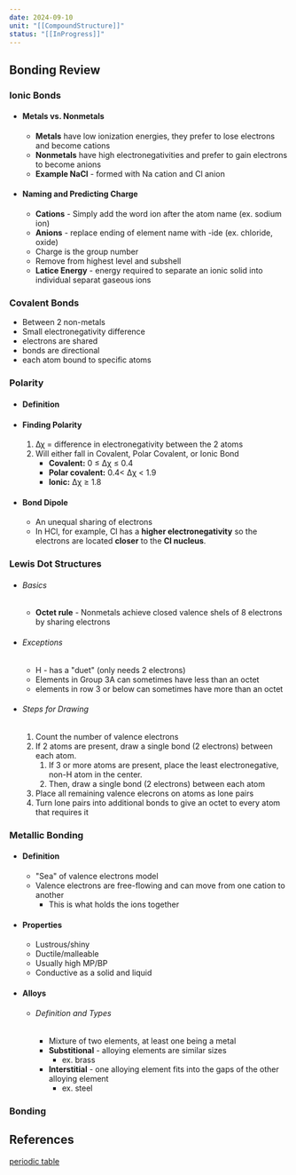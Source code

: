 ```yaml
---
date: 2024-09-10
unit: "[[CompoundStructure]]"
status: "[[InProgress]]"
---
```

## Bonding Review
### Ionic Bonds
- #### Metals vs. Nonmetals
	- **Metals** have low ionization energies, they prefer to lose electrons and become cations
	- **Nonmetals** have high electronegativities and prefer to gain electrons to become anions
	- **Example NaCl** - formed with Na cation and Cl anion
- #### Naming and Predicting Charge
	- **Cations** - Simply add the word ion after the atom name (ex. sodium ion)
	- **Anions** - replace ending of element name with -ide (ex. chloride, oxide)
	- Charge is the group number
	- Remove from highest level and subshell
	- **Latice Energy** - energy required to separate an ionic solid into individual separat gaseous ions
### Covalent Bonds
- Between 2 non-metals
- Small electronegativity difference
- electrons are shared
- bonds are directional
- each atom bound to specific atoms
### Polarity
- #### Definition
- #### Finding Polarity
	1. ∆χ = difference in electronegativity between the 2 atoms
	2. Will either fall in Covalent, Polar Covalent, or Ionic Bond
		- **Covalent:** 0 ≤ ∆χ ≤ 0.4
		- **Polar covalent:** 0.4< ∆χ < 1.9
		- **Ionic:** ∆χ ≥ 1.8
- #### Bond Dipole
	- An unequal sharing of electrons
	- In HCl, for example, Cl has a **higher electronegativity** so the electrons are located **closer** to the **Cl nucleus**.

### Lewis Dot Structures
- ###### Basics
	- **Octet rule** - Nonmetals achieve closed valence shels of 8 electrons by sharing electrons
- ###### Exceptions
	- H - has a "duet" (only needs 2 electrons)
	- Elements in Group 3A can sometimes have less than an octet
	- elements in row 3 or below can sometimes have more than an octet
- ###### Steps for Drawing
	1. Count the number of valence electrons
	2. If 2 atoms are present, draw a single bond (2 electrons) between each atom. 
		1. If 3 or more atoms are present, place the least electronegative, non-H atom in the center. 
		2. Then, draw a single bond (2 electrons) between each atom
	3. Place all remaining valence elecrons on atoms as lone pairs
	4. Turn lone pairs into additional bonds to give an octet to every atom that requires it

### Metallic Bonding
- #### Definition
	- "Sea" of valence electrons model
	- Valence electrons are free-flowing and can move from one cation to another
		- This is what holds the ions together
- #### Properties
	- Lustrous/shiny
	- Ductile/malleable
	- Usually high MP/BP
	- Conductive as a solid and liquid
- #### Alloys
	- ###### Definition and Types
		- Mixture of two elements, at least one being a metal
		- **Substitional** - alloying elements are similar sizes
			- ex. brass
		- **Interstitial** - one alloying element fits into the gaps of the other alloying element
			- ex. steel


### Bonding

## References
[periodic table](https://www.foxxlifesciences.com/pages/periodic-table-of-elements-chart)

